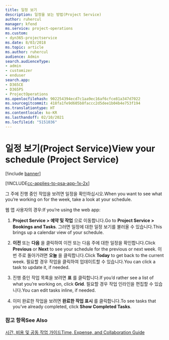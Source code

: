 ```yaml
---
title: 일정 보기
description: 일정을 보는 방법(Project Service)
author: ruhercul
manager: kfend
ms.service: project-operations
ms.custom:
- dyn365-projectservice
ms.date: 8/03/2018
ms.topic: article
ms.author: ruhercul
audience: Admin
search.audienceType:
- admin
- customizer
- enduser
search.app:
- D365CE
- D365PS
- ProjectOperations
ms.openlocfilehash: 902254394ecd7c1aa9ec16af6cfce81a347d7022
ms.sourcegitcommit: 418fa1fe9d605b8faccc2d5dee1b04b4e753f194
ms.translationtype: HT
ms.contentlocale: ko-KR
ms.lasthandoff: 02/10/2021
ms.locfileid: "5151036"
---
```

# <a name="view-your-schedule-project-service"></a><span data-ttu-id="99d43-103">일정 보기(Project Service)</span><span class="sxs-lookup"><span data-stu-id="99d43-103">View your schedule (Project Service)</span></span>

[!include [banner](../includes/psa-now-project-operations.md)]

[!INCLUDE[cc-applies-to-psa-app-1x-2x](../includes/cc-applies-to-psa-app-1x-2x.md)]

<span data-ttu-id="99d43-104">그 주에 진행 중인 작업을 보려면 일정을 확인하십시오.</span><span class="sxs-lookup"><span data-stu-id="99d43-104">When you want to see what you’re working on for the week, take a look at your schedule.</span></span>  
  
 <span data-ttu-id="99d43-105">웹 앱 사용자의 경우:</span><span class="sxs-lookup"><span data-stu-id="99d43-105">If you’re using the web app:</span></span>  
  
1.  <span data-ttu-id="99d43-106">**Project Service > 예약 및 작업** 으로 이동합니다.</span><span class="sxs-lookup"><span data-stu-id="99d43-106">Go to **Project Service > Bookings and Tasks**.</span></span> <span data-ttu-id="99d43-107">그러면 일정에 대한 일정 보기를 불러올 수 있습니다.</span><span class="sxs-lookup"><span data-stu-id="99d43-107">This brings up a calendar view of your schedule.</span></span>  
  
2.  <span data-ttu-id="99d43-108">**이전** 또는 **다음** 을 클릭하여 이전 또는 다음 주에 대한 일정을 확인합니다.</span><span class="sxs-lookup"><span data-stu-id="99d43-108">Click **Previous** or **Next** to see your schedule for the previous or next week.</span></span> <span data-ttu-id="99d43-109">이번 주로 돌아가려면 **오늘** 을 클릭합니다.</span><span class="sxs-lookup"><span data-stu-id="99d43-109">Click **Today** to get back to the current week.</span></span> <span data-ttu-id="99d43-110">필요할 경우 작업을 클릭하여 업데이트할 수 있습니다.</span><span class="sxs-lookup"><span data-stu-id="99d43-110">You can click a task to update it, if needed.</span></span>  
  
3.  <span data-ttu-id="99d43-111">진행 중인 작업 목록을 보려면 **표** 를 클릭합니다.</span><span class="sxs-lookup"><span data-stu-id="99d43-111">If you’d rather see a list of what you’re working on, click **Grid**.</span></span> <span data-ttu-id="99d43-112">필요할 경우 작업 인라인을 편집할 수 있습니다.</span><span class="sxs-lookup"><span data-stu-id="99d43-112">You can edit tasks inline, if needed.</span></span>  
  
4.  <span data-ttu-id="99d43-113">이미 완료한 작업을 보려면 **완료한 작업 표시** 를 클릭합니다.</span><span class="sxs-lookup"><span data-stu-id="99d43-113">To see tasks that you’ve already completed, click **Show Completed Tasks**.</span></span>  
  
### <a name="see-also"></a><span data-ttu-id="99d43-114">참고 항목</span><span class="sxs-lookup"><span data-stu-id="99d43-114">See Also</span></span>  
 [<span data-ttu-id="99d43-115">시간, 비용 및 공동 작업 가이드</span><span class="sxs-lookup"><span data-stu-id="99d43-115">Time, Expense, and Collaboration Guide</span></span>](../psa/time-expense-collaboration-guide.md)
